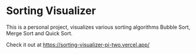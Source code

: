 # Sorting Visualizer

This is a personal project, visualizes various sorting algorithms Bubble Sort, Merge Sort and Quick Sort. 

Check it out at https://sorting-visualizer-pi-two.vercel.app/
